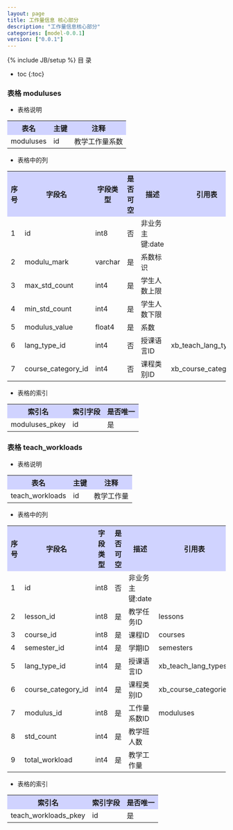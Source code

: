 ```yaml
---
layout: page
title: 工作量信息 核心部分
description: "工作量信息核心部分"
categories: [model-0.0.1]
version: ["0.0.1"]
---
```

{% include JB/setup %}
 目  录

* toc
{:toc}



### 表格 moduluses

  * 表格说明

<table class="table table-bordered table-striped table-condensed">
<tr><th style="background-color:#D0D3FF">表名</th><th style="background-color:#D0D3FF">主键</th><th style="background-color:#D0D3FF">注释</th>  </tr>
<tr><td>moduluses</td><td>id</td><td>教学工作量系数</td>  </tr>
</table>

  * 表格中的列

<table class="table table-bordered table-striped table-condensed">
<tr><th style="background-color:#D0D3FF">序号</th><th style="background-color:#D0D3FF">字段名</th><th style="background-color:#D0D3FF">字段类型</th><th style="background-color:#D0D3FF">是否可空</th><th style="background-color:#D0D3FF">描述</th><th style="background-color:#D0D3FF">引用表</th>  </tr>
<tr><td>1</td><td>id</td><td>int8</td><td>否</td><td>非业务主键:date</td><td></td>  </tr>
<tr><td>2</td><td>modulu_mark</td><td>varchar</td><td>是</td><td>系数标识</td><td></td>  </tr>
<tr><td>3</td><td>max_std_count</td><td>int4</td><td>是</td><td>学生人数上限</td><td></td>  </tr>
<tr><td>4</td><td>min_std_count</td><td>int4</td><td>是</td><td>学生人数下限</td><td></td>  </tr>
<tr><td>5</td><td>modulus_value</td><td>float4</td><td>是</td><td>系数</td><td></td>  </tr>
<tr><td>6</td><td>lang_type_id</td><td>int4</td><td>否</td><td>授课语言ID</td><td>xb_teach_lang_types</td>  </tr>
<tr><td>7</td><td>course_category_id</td><td>int4</td><td>否</td><td>课程类别ID</td><td>xb_course_categories</td>  </tr>
</table>

 
  * 表格的索引

<table class="table table-bordered table-striped table-condensed">
  <tr>
<th style="background-color:#D0D3FF">索引名</th><th style="background-color:#D0D3FF">索引字段</th><th style="background-color:#D0D3FF">是否唯一</th>  </tr>
<tr><td>moduluses_pkey</td><td>id&nbsp;</td><td>是</td>  </tr>
</table>

### 表格 teach_workloads

  * 表格说明

<table class="table table-bordered table-striped table-condensed">
<tr><th style="background-color:#D0D3FF">表名</th><th style="background-color:#D0D3FF">主键</th><th style="background-color:#D0D3FF">注释</th>  </tr>
<tr><td>teach_workloads</td><td>id</td><td>教学工作量</td>  </tr>
</table>

  * 表格中的列

<table class="table table-bordered table-striped table-condensed">
<tr><th style="background-color:#D0D3FF">序号</th><th style="background-color:#D0D3FF">字段名</th><th style="background-color:#D0D3FF">字段类型</th><th style="background-color:#D0D3FF">是否可空</th><th style="background-color:#D0D3FF">描述</th><th style="background-color:#D0D3FF">引用表</th>  </tr>
<tr><td>1</td><td>id</td><td>int8</td><td>否</td><td>非业务主键:date</td><td></td>  </tr>
<tr><td>2</td><td>lesson_id</td><td>int8</td><td>是</td><td>教学任务ID</td><td>lessons</td>  </tr>
<tr><td>3</td><td>course_id</td><td>int8</td><td>是</td><td>课程ID</td><td>courses</td>  </tr>
<tr><td>4</td><td>semester_id</td><td>int4</td><td>是</td><td>学期ID</td><td>semesters</td>  </tr>
<tr><td>5</td><td>lang_type_id</td><td>int4</td><td>是</td><td>授课语言ID</td><td>xb_teach_lang_types</td>  </tr>
<tr><td>6</td><td>course_category_id</td><td>int4</td><td>是</td><td>课程类别ID</td><td>xb_course_categories</td>  </tr>
<tr><td>7</td><td>modulus_id</td><td>int8</td><td>是</td><td>工作量系数ID</td><td>moduluses</td>  </tr>
<tr><td>8</td><td>std_count</td><td>int4</td><td>是</td><td>教学班人数</td><td></td>  </tr>
<tr><td>9</td><td>total_workload</td><td>int4</td><td>是</td><td>教学工作量</td><td></td>  </tr>
</table>

 
  * 表格的索引

<table class="table table-bordered table-striped table-condensed">
  <tr>
<th style="background-color:#D0D3FF">索引名</th><th style="background-color:#D0D3FF">索引字段</th><th style="background-color:#D0D3FF">是否唯一</th>  </tr>
<tr><td>teach_workloads_pkey</td><td>id&nbsp;</td><td>是</td>  </tr>
</table>
